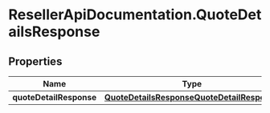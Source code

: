 # ResellerApiDocumentation.QuoteDetailsResponse

## Properties

Name | Type | Description | Notes
------------ | ------------- | ------------- | -------------
**quoteDetailResponse** | [**QuoteDetailsResponseQuoteDetailResponse**](QuoteDetailsResponseQuoteDetailResponse.md) |  | [optional] 


